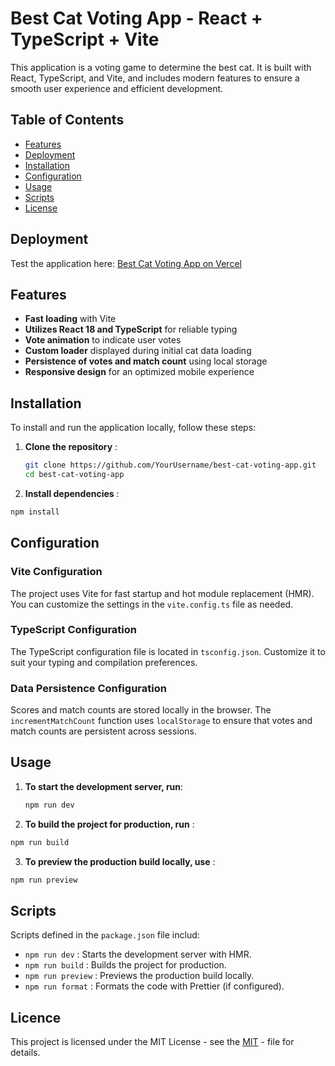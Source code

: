 # Best Cat Voting App - React + TypeScript + Vite

This application is a voting game to determine the best cat. It is built with React, TypeScript, and Vite, and includes modern features to ensure a smooth user experience and efficient development.

## Table of Contents

- [Features](#features)
- [Deployment](#deployment)
- [Installation](#installation)
- [Configuration](#configuration)
- [Usage](#usage)
- [Scripts](#scripts)
- [License](#license)

## Deployment

Test the application here: [Best Cat Voting App on Vercel](https://best-cat-theta.vercel.app/)

## Features

- **Fast loading** with Vite
- **Utilizes React 18 and TypeScript** for reliable typing
- **Vote animation** to indicate user votes
- **Custom loader** displayed during initial cat data loading
- **Persistence of votes and match count** using local storage
- **Responsive design** for an optimized mobile experience

## Installation

To install and run the application locally, follow these steps:

1. **Clone the repository** :
   ```bash
   git clone https://github.com/YourUsername/best-cat-voting-app.git
   cd best-cat-voting-app
   ```
2. **Install dependencies** :

```bash
npm install
```

## Configuration

### Vite Configuration

The project uses Vite for fast startup and hot module replacement (HMR). You can customize the settings in the `vite.config.ts` file as needed.

### TypeScript Configuration

The TypeScript configuration file is located in `tsconfig.json`. Customize it to suit your typing and compilation preferences.

### Data Persistence Configuration

Scores and match counts are stored locally in the browser. The `incrementMatchCount` function uses `localStorage` to ensure that votes and match counts are persistent across sessions.

## Usage

1. **To start the development server, run**:
   ```bash
   npm run dev
   ```
2. **To build the project for production, run** :

```bash
npm run build
```

3. **To preview the production build locally, use** :

```bash
npm run preview
```

## Scripts

Scripts defined in the `package.json` file includ:

- `npm run dev` : Starts the development server with HMR.
- `npm run build` : Builds the project for production.
- `npm run preview` : Previews the production build locally.
- `npm run format` : Formats the code with Prettier (if configured).

## Licence

This project is licensed under the MIT License - see the [MIT](https://github.com/Armelsteve1/best-cat/blob/main/LICENSE) - file for details.
